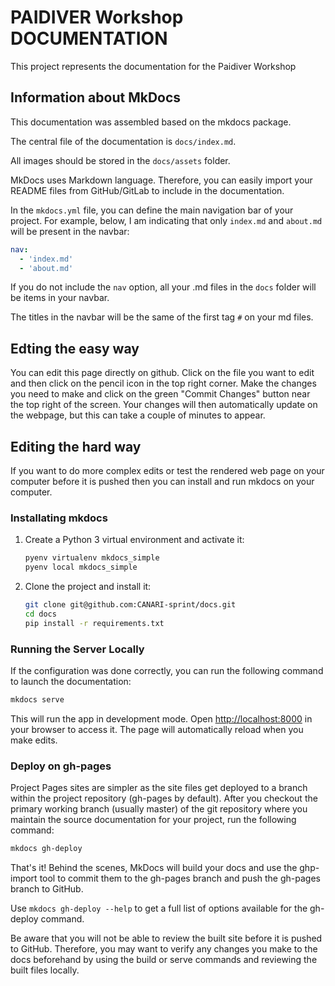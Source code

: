 # PAIDIVER Workshop DOCUMENTATION
This project represents the documentation for the Paidiver Workshop

## Information about MkDocs

This documentation was assembled based on the mkdocs package.

The central file of the documentation is `docs/index.md`.

All images should be stored in the `docs/assets` folder.

MkDocs uses Markdown language. Therefore, you can easily import your README files from GitHub/GitLab to include in the documentation.

In the `mkdocs.yml` file, you can define the main navigation bar of your project. For example, below, I am indicating that only `index.md` and `about.md` will be present in the navbar:

```yaml
nav:
  - 'index.md'
  - 'about.md'
```

If you do not include the `nav` option, all your .md files in the `docs` folder will be items in your navbar.

The titles in the navbar will be the same of the first tag `#` on your md files.

## Edting the easy way

You can edit this page directly on github. Click on the file you want to edit and then click on the pencil icon in the top right corner. Make the changes you need to make and click on the green "Commit Changes" button near the top right of the screen. Your changes will then automatically update on the webpage, but this can take a couple of minutes to appear.

## Editing the hard way

If you want to do more complex edits or test the rendered web page on your computer before it is pushed then you can install and run mkdocs on your computer.

### Installating mkdocs

1. Create a Python 3 virtual environment and activate it:

   ```bash
   pyenv virtualenv mkdocs_simple
   pyenv local mkdocs_simple
   ```

2. Clone the project and install it:

   ```bash
   git clone git@github.com:CANARI-sprint/docs.git
   cd docs
   pip install -r requirements.txt
   ```


### Running the Server Locally

If the configuration was done correctly, you can run the following command to launch the documentation:

```bash
mkdocs serve
```

This will run the app in development mode. Open [http://localhost:8000](http://localhost:8000) in your browser to access it. The page will automatically reload when you make edits.

### Deploy on gh-pages

Project Pages sites are simpler as the site files get deployed to a branch within the project repository (gh-pages by default). After you checkout the primary working branch (usually master) of the git repository where you maintain the source documentation for your project, run the following command:

```bash
mkdocs gh-deploy
```

That's it! Behind the scenes, MkDocs will build your docs and use the ghp-import tool to commit them to the gh-pages branch and push the gh-pages branch to GitHub.

Use `mkdocs gh-deploy --help` to get a full list of options available for the gh-deploy command.

Be aware that you will not be able to review the built site before it is pushed to GitHub. Therefore, you may want to verify any changes you make to the docs beforehand by using the build or serve commands and reviewing the built files locally.
